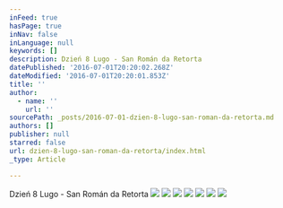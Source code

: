 ```yaml
---
inFeed: true
hasPage: true
inNav: false
inLanguage: null
keywords: []
description: Dzień 8 Lugo - San Román da Retorta
datePublished: '2016-07-01T20:20:02.268Z'
dateModified: '2016-07-01T20:20:01.853Z'
title: ''
author:
  - name: ''
    url: ''
sourcePath: _posts/2016-07-01-dzien-8-lugo-san-roman-da-retorta.md
authors: []
publisher: null
starred: false
url: dzien-8-lugo-san-roman-da-retorta/index.html
_type: Article

---
```

Dzień 8 Lugo - San Román da Retorta
![](https://the-grid-user-content.s3-us-west-2.amazonaws.com/e4301cbd-9d0b-46bd-8803-5acb7f8a9ce4.jpg)
![](https://the-grid-user-content.s3-us-west-2.amazonaws.com/7aae2f7d-ff15-4407-a15b-58898e592665.jpg)
![](https://the-grid-user-content.s3-us-west-2.amazonaws.com/0b44d6f9-5692-447e-9293-8db620f8d353.jpg)
![](https://the-grid-user-content.s3-us-west-2.amazonaws.com/937c0850-1f68-4517-bf9c-f54cd49d9084.jpg)
![](https://the-grid-user-content.s3-us-west-2.amazonaws.com/6a8e8b0a-dd43-426b-b7bb-9a84259ea2ff.jpg)
![](https://the-grid-user-content.s3-us-west-2.amazonaws.com/51bc5675-40a8-4010-a5df-29d35308865f.jpg)
![](https://the-grid-user-content.s3-us-west-2.amazonaws.com/e2c3b696-68e6-469f-89bd-213aab303707.jpg)